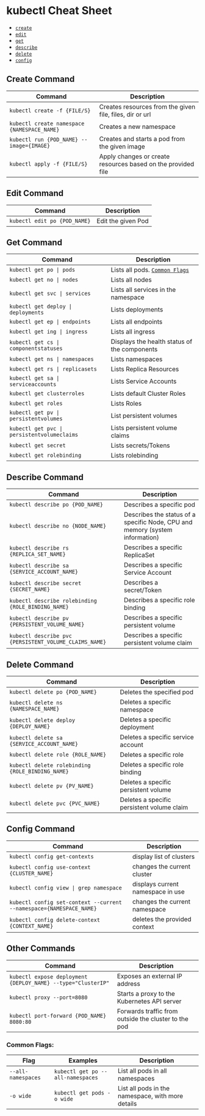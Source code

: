 # kubectl Cheat Sheet

- [`create`](#Create-Command)
- [`edit`](#Edit-Command)
- [`get`](#Get-Command)
- [`describe`](#Describe-Command)
- [`delete`](#Delete-Command)
- [`config`](#Config-Command)

## Create Command

| Command                                     | Description                                                  |
| ------------------------------------------- | ------------------------------------------------------------ |
| `kubectl create -f {FILE/S}`                | Creates resources from the given file, files, dir or url     |
| `kubectl create namespace {NAMESPACE_NAME}` | Creates a new namespace                                      |
| `kubectl run {POD_NAME} --image={IMAGE}`    | Creates and starts a pod from the given image                |
| `kubectl apply -f {FILE/S}`                 | Apply changes or create resources based on the provided file |

## Edit Command

| Command                      | Description        |
| ---------------------------- | ------------------ |
| `kubectl edit po {POD_NAME}` | Edit the given Pod |

## Get Command

| Command                                     | Description                                     |
| ------------------------------------------- | ----------------------------------------------- |
| `kubectl get po \| pods`                    | Lists all pods. [`Common Flags`](#Common-Flags) |
| `kubectl get no \| nodes`                   | Lists all nodes                                 |
| `kubectl get svc \| services`               | Lists all services in the namespace             |
| `kubectl get deploy \| deployments`         | Lists deployments                               |
| `kubectl get ep \| endpoints`               | Lists all endpoints                             |
| `kubectl get ing \| ingress`                | Lists all ingress                               |
| `kubectl get cs \| componentstatuses`       | Displays the health status of the components    |
| `kubectl get ns \| namespaces`              | Lists namespaces                                |
| `kubectl get rs \| replicasets`             | Lists Replica Resources                         |
| `kubectl get sa \| serviceaccounts`         | Lists Service Accounts                          |
| `kubectl get clusterroles`                  | Lists default Cluster Roles                     |
| `kubectl get roles`                         | Lists Roles                                     |
| `kubectl get pv \| persistentvolumes`       | List persistent volumes                         |
| `kubectl get pvc \| persistentvolumeclaims` | Lists persistent volume claims                  |
| `kubectl get secret`                        | Lists secrets/Tokens                            |
| `kubectl get rolebinding`                   | Lists rolebinding                               |

## Describe Command

| Command                                                | Description                                                                  |
| ------------------------------------------------------ | ---------------------------------------------------------------------------- |
| `kubectl describe po {POD_NAME}`                       | Describes a specific pod                                                     |
| `kubectl describe no {NODE_NAME}`                      | Describes the status of a specific Node, CPU and memory (system information) |
| `kubectl describe rs {REPLICA_SET_NAME}`               | Describes a specific ReplicaSet                                              |
| `kubectl describe sa {SERVICE_ACCOUNT_NAME}`           | Describes a specific Service Account                                         |
| `kubectl describe secret {SECRET_NAME}`                | Describes a secret/Token                                                     |
| `kubectl describe rolebinding {ROLE_BINDING_NAME}`     | Describes a specific role binding                                            |
| `kubectl describe pv {PERSISTENT_VOLUME_NAME}`         | Describes a specific persistent volume                                       |
| `kubectl describe pvc {PERSISTENT_VOLUME_CLAIMS_NAME}` | Describes a specific persistent volume claim                                 |

## Delete Command

| Command                                          | Description                                |
| ------------------------------------------------ | ------------------------------------------ |
| `kubectl delete po {POD_NAME}`                   | Deletes the specified pod                  |
| `kubectl delete ns {NAMESPACE_NAME}`             | Deletes a specific namespace               |
| `kubectl delete deploy {DEPLOY_NAME}`            | Deletes a specific deployment              |
| `kubectl delete sa {SERVICE_ACCOUNT_NAME}`       | Deletes a specific service account         |
| `kubectl delete role {ROLE_NAME}`                | Deletes a specific role                    |
| `kubectl delete rolebinding {ROLE_BINDING_NAME}` | Deletes a specific role binding            |
| `kubectl delete pv {PV_NAME}`                    | Deletes a specific persistent volume       |
| `kubectl delete pvc {PVC_NAME}`                  | Deletes a specific persistent volume claim |

## Config Command

| Command                                                             | Description                       |
| ------------------------------------------------------------------- | --------------------------------- |
| `kubectl config get-contexts`                                       | display list of clusters          |
| `kubectl config use-context {CLUSTER_NAME}`                         | changes the current cluster       |
| `kubectl config view \| grep namespace`                             | displays current namespace in use |
| `kubectl config set-context --current --namespace={NAMESPACE_NAME}` | changes the current namespace     |
| `kubectl config delete-context {CONTEXT_NAME}`                      | deletes the provided context      |

## Other Commands

| Command                                                      | Description                                          |
| ------------------------------------------------------------ | ---------------------------------------------------- |
| `kubectl expose deployment {DEPLOY_NAME} --type="ClusterIP"` | Exposes an external IP address                       |
| `kubectl proxy --port=8080`                                  | Starts a proxy to the Kubernetes API server          |
| `kubectl port-forward {POD_NAME} 8080:80`                    | Forwards traffic from outside the cluster to the pod |

### Common Flags:

| Flag               | Examples                          | Description                                       |
| ------------------ | --------------------------------- | ------------------------------------------------- |
| `--all-namespaces` | `kubectl get po --all-namespaces` | List all pods in all namespaces                   |
| `-o wide`          | `kubectl get pods -o wide`        | List all pods in the namespace, with more details |
